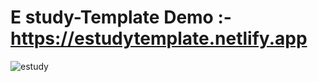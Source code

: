 # E study-Template Demo  :- https://estudytemplate.netlify.app
![estudy](https://github.com/bhakti001/E-study--template-/assets/131843063/5c23d2d1-a364-4466-b2db-670f5d514cd5)
